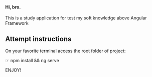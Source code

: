 #### Hi, bro.

<h>This is a study application for test my soft knowledge above Angular Framework</h>

## Attempt instructions

<p>On your favorite terminal access the root folder of project:</p>

☞ npm install && ng serve

ENJOY!
